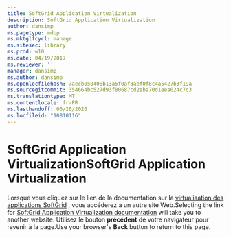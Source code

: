 ```yaml
---
title: SoftGrid Application Virtualization
description: SoftGrid Application Virtualization
author: dansimp
ms.pagetype: mdop
ms.mktglfcycl: manage
ms.sitesec: library
ms.prod: w10
ms.date: 04/19/2017
ms.reviewer: ''
manager: dansimp
ms.author: dansimp
ms.openlocfilehash: 7aecb050408b13a5f0af3aef0f8c4a5427b3f19a
ms.sourcegitcommit: 354664bc527d93f80687cd2eba70d1eea024c7c3
ms.translationtype: MT
ms.contentlocale: fr-FR
ms.lasthandoff: 06/26/2020
ms.locfileid: "10810116"
---
```

# <span data-ttu-id="5beb2-103">SoftGrid Application Virtualization</span><span class="sxs-lookup"><span data-stu-id="5beb2-103">SoftGrid Application Virtualization</span></span>

<span data-ttu-id="5beb2-104">Lorsque vous cliquez sur le lien de la documentation sur la [virtualisation des applications SoftGrid](https://technet.microsoft.com/library/bb906040.aspx) , vous accéderez à un autre site Web.</span><span class="sxs-lookup"><span data-stu-id="5beb2-104">Selecting the link for [SoftGrid Application Virtualization documentation](https://technet.microsoft.com/library/bb906040.aspx) will take you to another website.</span></span> <span data-ttu-id="5beb2-105">Utilisez le bouton **précédent** de votre navigateur pour revenir à la page.</span><span class="sxs-lookup"><span data-stu-id="5beb2-105">Use your browser's **Back** button to return to this page.</span></span>   
